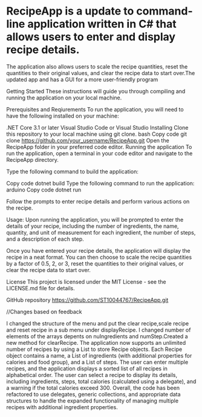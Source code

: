 # RecipeApp is a update to command-line application written in C# that allows users to enter and display recipe details.
The application also allows users to scale the recipe quantities, reset the quantities to their original 
values, and clear the recipe data to start over.The updated app and has a GUI for a more user-friendly program

Getting Started
These instructions will guide you through compiling and running the application on your local machine.

Prerequisites and Reqiurements
To run the application, you will need to have the following installed on your machine:

.NET Core 3.1 or later
Visual Studio Code or Visual Studio
Installing
Clone this repository to your local machine using git clone.
bash
Copy code
git clone https://github.com/your_username/RecipeApp.git
Open the RecipeApp folder in your preferred code editor.
Running the application
To run the application, open a terminal in your code editor and navigate to the RecipeApp directory.

Type the following command to build the application:

Copy code
dotnet build
Type the following command to run the application:
arduino
Copy code
dotnet run

Follow the prompts to enter recipe details and perform various actions on the recipe.

Usage:
Upon running the application, you will be prompted to enter the details of your recipe, 
including the number of ingredients, the name, quantity, and unit of measurement for each ingredient,
the number of steps, and a description of each step.

Once you have entered your recipe details, the application will display the recipe in a neat format.
You can then choose to scale the recipe quantities by a factor of 0.5, 2, or 3, reset the quantities
to their original values, or clear the recipe data to start over.

License
This project is licensed under the MIT License - see the LICENSE.md file for details.



GitHub repository
https://github.com/ST10044767/RecipeApp.git


//Changes based on feedback

I changed the structure of the menu and put the clear recipe,scale recipe and reset recipe in a sub menu under displayRecipe.
I changed number of elements of the arrays depents on nuIngredients and numStep.Created a new method for clearRecipe.
The application now supports an unlimited number of recipes by using a List to store Recipe objects. Each Recipe object contains a name, a List of ingredients (with additional properties for calories and food group), and a List of steps.
The user can enter multiple recipes, and the application displays a sorted list of all recipes in alphabetical order. The user can select a recipe to display its details, including ingredients, steps, total calories (calculated using a delegate), and a warning if the total calories exceed 300.
Overall, the code has been refactored to use delegates, generic collections, and appropriate data structures to handle the expanded functionality of managing multiple recipes with additional ingredient properties.


